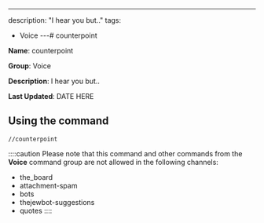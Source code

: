 ---
description: "I hear you but.."
tags:
  - Voice
---# counterpoint

**Name**: counterpoint

**Group**: Voice

**Description**: I hear you but..

**Last Updated**: DATE HERE

## Using the command

    //counterpoint

::::caution Please note that this command and other commands from the **Voice** command group are not allowed in the following channels:
- the_board
- attachment-spam
- bots
- thejewbot-suggestions
- quotes
::::